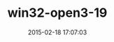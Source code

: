 ---
layout: post
title:  "win32-open3-19"
repo:   "matschaffer/win32-open3-19"
date:   2015-02-18 17:07:03
gemurl: https://github.com/matschaffer/win32-open3-19
---